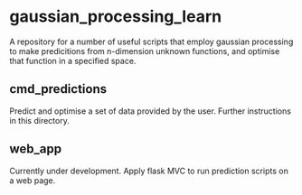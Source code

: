 # gaussian_processing_learn
A repository for a number of useful scripts that employ gaussian processing to make predicitions from n-dimension unknown functions, and optimise that function in a specified space.

## cmd_predictions 
Predict and optimise a set of data provided by the user. Further instructions in this directory.

## web_app 
Currently under development. Apply flask MVC to run prediction scripts on a web page.
